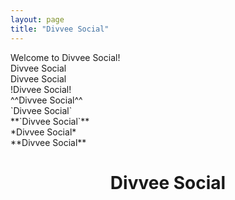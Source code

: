 ```yaml
---
layout: page
title: "Divvee Social"
---
```


<title>Divvee Social</title>
Welcome to Divvee Social!<br>
Divvee Social<br>
Divvee Social<br>
!Divvee Social!<br>
^^Divvee Social^^<br>
`Divvee Social`<br>
**`Divvee Social`**<br>
*Divvee Social*<br>
**Divvee Social**<br>
<header class="post-header">
    <h1 class="post-title">Divvee Social</h1>
</header>